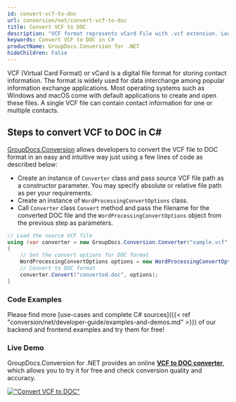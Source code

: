 ```yaml
---
id: convert-vcf-to-doc
url: conversion/net/convert-vcf-to-doc
title: Convert VCF to DOC
description: "VCF format represents vCard File with .vcf extension. Learn how to convert VCF to DOC file programmatically in C# language using GroupDocs.Conversion for .NET library."
keywords: Convert VCF to DOC in C#
productName: GroupDocs.Conversion for .NET
hideChildren: False
---
```


VCF (Virtual Card Format) or vCard is a digital file format for storing contact information. The format is widely used for data interchange among popular information exchange applications. Most operating systems such as Windows and macOS come with default applications to create and open these files. A single VCF file can contain contact information for one or multiple contacts.

## Steps to convert VCF to DOC in C#

[GroupDocs.Conversion](https://products.groupdocs.com/conversion/net) allows developers to convert the VCF file to DOC format in an easy and intuitive way just using a few lines of code as described below:

* Create an instance of `Converter` class and pass source VCF file path as a constructor parameter. You may specify absolute or relative file path as per your requirements. 
* Create an instance of `WordProcessingConvertOptions` class.
* Call `Converter` class `Convert` method and pass the filename for the converted DOC file and the `WordProcessingConvertOptions` object from the previous step as parameters.

```csharp
// Load the source VCF file
using (var converter = new GroupDocs.Conversion.Converter("sample.vcf"))
{
    // Set the convert options for DOC format
    WordProcessingConvertOptions options = new WordProcessingConvertOptions();
    // Convert to DOC format
    converter.Convert("converted.doc", options);
}
```

### Code Examples

Please find more [use-cases and complete C# sources]({{< ref "conversion/net/developer-guide/examples-and-demos.md" >}}) of our backend and frontend examples and try them for free!

### Live Demo

GroupDocs.Conversion for .NET provides an online [**VCF to DOC converter**](https://products.groupdocs.app/conversion/vcf-to-doc), which allows you to try it for free and check conversion quality and accuracy.

[!["Convert VCF to DOC"](conversion/net/images/convert-vcf-to-doc.png)](https://products.groupdocs.app/conversion/vcf-to-doc)